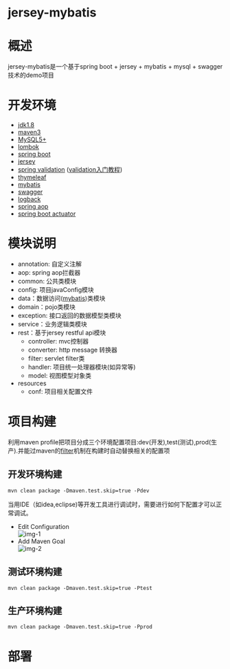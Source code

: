 jersey-mybatis
================================================

# 概述
jersey-mybatis是一个基于spring boot + jersey +  mybatis + mysql + swagger技术的demo项目

# 开发环境
- [jdk1.8][]
- [maven3][]
- [MySQL5+][]
- [lombok][]
- [spring boot][] 
- [jersey][]
- [spring validation][] ([validation入门教程][])
- [thymeleaf][] 
- [mybatis][]
- [swagger][]
- [logback][]
- [spring aop][]
- [spring boot actuator][]

# 模块说明
- annotation: 自定义注解
- aop: spring aop拦截器
- common: 公共类模块
- config: 项目javaConfig模块
- data：数据访问([mybatis][])类模块
- domain：pojo类模块
- exception: 接口返回的数据模型类模块
- service：业务逻辑类模块
- rest：基于jersey restful api模块
    - controller: mvc控制器
    - converter: http message 转换器
    - filter: servlet filter类
    - handler: 项目统一处理器模块(如异常等)
    - model: 视图模型对象类
- resources
    - conf: 项目相关配置文件


# 项目构建
利用maven profile把项目分成三个环境配置项目:dev(开发),test(测试),prod(生产).并能过maven的[filter][]机制在构建时自动替换相关的配置项

## 开发环境构建

```shell
mvn clean package -Dmaven.test.skip=true -Pdev
```
当用IDE（如idea,eclipse)等开发工具进行调试时，需要进行如何下配置才可以正常调试。
- Edit Configuration  
![img-1][]  
- Add Maven Goal   
![img-2][]

## 测试环境构建

```shell
mvn clean package -Dmaven.test.skip=true -Ptest
```

## 生产环境构建

```shell
mvn clean package -Dmaven.test.skip=true -Pprod
```

# 部署

[jdk1.8]: http://www.oracle.com/technetwork/java/javase/downloads/jdk8-downloads-2133151.html
[maven3]: http://maven.apache.org/download.cgi
[lombok]: https://projectlombok.org/download.html
[tomcat8+]: http://tomcat.apache.org/
[MySQL5+]: http://dev.mysql.com/downloads/mysql/
[spring]: http://docs.spring.io/spring/docs/current/spring-framework-reference/htmlsingle/
[spring boot]: http://docs.spring.io/spring-boot/docs/current/reference/htmlsingle/
[spring mvc]: http://docs.spring.io/spring/docs/current/spring-framework-reference/htmlsingle/#mvc
[mybatis]: http://www.mybatis.org/mybatis-3/
[swagger]: http://swagger.io/
[logback]: https://logback.qos.ch/manual/
[thymeleaf]: http://www.thymeleaf.org/
[filter]: https://buzheng.org/maven-profile-for-multiple-enviroments.html
[spring validation]: http://docs.spring.io/spring-framework/docs/current/spring-framework-reference/htmlsingle/#validation
[validation入门教程]: http://jinnianshilongnian.iteye.com/blog/1990081
[spring aop]: http://docs.spring.io/spring/docs/current/spring-framework-reference/htmlsingle/#aop
[spring boot actuator]: http://docs.spring.io/spring-boot/docs/current/reference/htmlsingle/#production-ready
[jersey]: https://jersey.java.net/ 

[img-1]: http://gitlab.easytoolsoft-inc.com/devops/springboot.template/raw/master/docs/assets/images/img-1.png
[img-2]: http://gitlab.easytoolsoft-inc.com/devops/springboot.template/raw/master/docs/assets/images/img-2.png